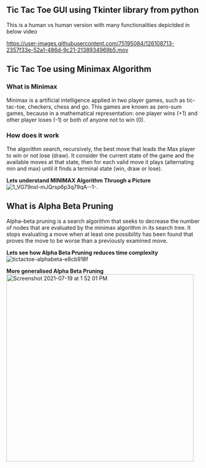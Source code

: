 
## Tic Tac Toe GUI using Tkinter library from python

This is a human vs human version with many functionalities depictded in below video



https://user-images.githubusercontent.com/75195084/126108713-2357f33e-52a1-486d-9c21-2138934969b5.mov



## Tic Tac Toe using Minimax Algorithm
### What is Minimax 
Minimax is a artificial intelligence applied in two player games, such as tic-tac-toe, checkers, chess and go. This games are known as zero-sum games, because in a mathematical representation: one player wins (+1) and other player loses (-1) or both of anyone not to win (0).

### How does it work
The algorithm search, recursively, the best move that leads the Max player to win or not lose (draw). It consider the current state of the game and the available moves at that state, then for each valid move it plays (alternating min and max) until it finds a terminal state (win, draw or lose).    


**Lets understand MINIMAX Algorithm Thruogh a Picture**
![1_VG79nxl-mJQrsp6p3q79qA--1-](https://user-images.githubusercontent.com/75195084/126124064-d58dc932-8163-417d-b698-76b2b8d29597.png).   



## What is Alpha Beta Pruning
Alpha–beta pruning is a search algorithm that seeks to decrease the number of nodes that are evaluated by the minimax algorithm in its search tree. It stops evaluating a move when at least one possibility has been found that proves the move to be worse than a previously examined move.  


**Lets see how Alpha Beta Pruning reduces time complexity**
![tictactoe-alphabeta-e8cb918f](https://user-images.githubusercontent.com/75195084/126125853-4b0f1506-55a5-4b8c-9bf7-742f863af41d.png)

**More generalised Alpha Beta Pruning**  
<img width="488" alt="Screenshot 2021-07-19 at 1 52 01 PM" src="https://user-images.githubusercontent.com/75195084/126127424-5f7f8449-92dc-4c58-8252-95022a850c2b.png">





